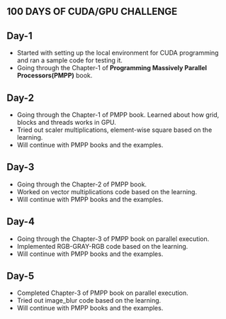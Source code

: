 ## 100 DAYS OF CUDA/GPU CHALLENGE

## Day-1
- Started with setting up the local environment for CUDA programming and ran a sample code for testing it.
- Going through the Chapter-1 of **Programming Massively Parallel Processors(PMPP)** book.

## Day-2
- Going through the Chapter-1 of PMPP book. Learned about how grid, blocks and threads works in GPU.
- Tried out scaler multiplications, element-wise square  based on the learning.
- Will continue with PMPP books and the examples.

## Day-3
- Going through the Chapter-2 of PMPP book. 
- Worked on vector multiplications code based on the learning.
- Will continue with PMPP books and the examples.

## Day-4
- Going through the Chapter-3 of PMPP book on parallel execution. 
- Implemented RGB-GRAY-RGB code based on the learning.
- Will continue with PMPP books and the examples.

## Day-5
- Completed Chapter-3 of PMPP book on parallel execution. 
- Tried out image_blur code based on the learning.
- Will continue with PMPP books and the examples.